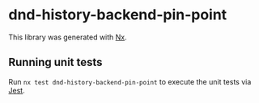 # dnd-history-backend-pin-point

This library was generated with [Nx](https://nx.dev).

## Running unit tests

Run `nx test dnd-history-backend-pin-point` to execute the unit tests via [Jest](https://jestjs.io).
